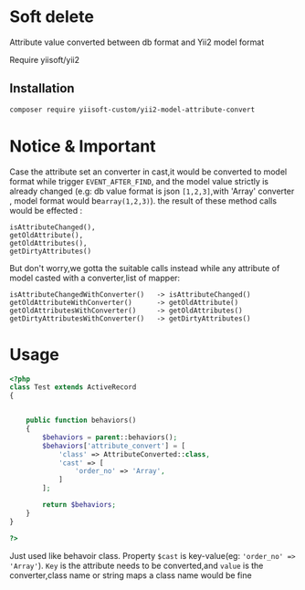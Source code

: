 # Soft delete
Attribute value converted between db format and Yii2 model format

Require yiisoft/yii2


## Installation

```sh
composer require yiisoft-custom/yii2-model-attribute-convert
```

# Notice & Important
Case the attribute  set an converter in cast,it would be converted to model format while trigger `EVENT_AFTER_FIND`,
and the model value strictly is already  changed (e.g: db value format is json  `[1,2,3]`,with 'Array' converter , model format would be`array(1,2,3)`).  the result of these method calls would be effected
:
```
isAttributeChanged(),
getOldAttribute(),
getOldAttributes(),
getDirtyAttributes()
```
But don't worry,we gotta the suitable calls instead while any attribute of model casted with a converter,list of mapper:
```
isAttributeChangedWithConverter()   -> isAttributeChanged()
getOldAttributeWithConverter()      -> getOldAttribute()
getOldAttributesWithConverter()     -> getOldAttributes()
getDirtyAttributesWithConverter()   -> getDirtyAttributes()
```


# Usage 
```php
<?php
class Test extends ActiveRecord
{


    public function behaviors()
    {
        $behaviors = parent::behaviors();
        $behaviors['attribute_convert'] = [
            'class' => AttributeConverted::class,
            'cast' => [
                'order_no' => 'Array',
            ]
        ];

        return $behaviors;
    }
}

?>


```

Just used like behavoir class. Property `$cast` is key-value(eg: `'order_no' => 'Array'`). `Key` is the attribute needs to be  converted,and `value` is the converter,class name or string maps a class name would be fine
